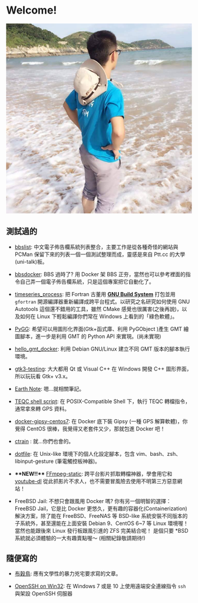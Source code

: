 # Welcome!

<img src="images/photo.jpg" alt="I don't know what it is" height="50%"/>

## 測試過的

* [bbslist](https://bbslist.github.io): 中文電子佈告欄系統列表整合，主要工作是從各種奇怪的網站與 PCMan 保留下來的列表一個一個測試整理而成，靈感是來自 Ptt.cc 的大學(uni-talk)板。

* [bbsdocker](https://github.com/bbsdocker): BBS 過時了? 用 Docker 架 BBS 正夯，當然也可以參考裡面的指令自己弄一個電子佈告欄系統，只是這個專案把它自動化了。

* [timeseries_process](https://github.com/sean0921/timeseries_process): 把 Fortran 古董用 [**GNU Build System**](https://en.wikipedia.org/wiki/GNU_Build_System) 打包並用 `gfortran` 開源編譯器重新編譯成跨平台程式。以研究之名研究如何使用 GNU Autotools 這個還不錯用的工具，雖然 CMake 感覺也很厲害(之後再說)，以及如何在 Linux 下輕鬆編譯你們常在 Windows 上看到的「綠色軟體」。

* [PyGG](https://github.com/sean0921/PyGG): 希望可以用圖形化界面(Gtk+函式庫、利用 PyGObject )產生 GMT 繪圖腳本，進一步是利用 GMT 的 Python API 來實現。(尚未實現)

* [hello_gmt_docker](https://github.com/sean0921/hello_gmt_docker): 利用 Debian GNU/Linux 建立不同 GMT 版本的腳本執行環境。

* [gtk3-testing](https://github.com/sean0921/gtk3-testing): 大大都用 Qt 或 Visual C++ 在 Windows 開發 C++ 圖形界面，所以玩玩看 Gtk+ v3.x。

* [Earth Note](https://earthnote.github.io): 嗯...就相關筆記。

* [TEQC shell script](https://github.com/sean0921/teqc_sh_script): 在 POSIX-Compatible Shell 下，執行 TEQC 轉檔指令，通常拿來轉 GPS 資料。

* [docker-gipsy-centos7](https://github.com/sean0921/docker-gipsy-centos7): 在 Docker 底下裝 Gipsy (一種 GPS 解算軟體)，你覺得 CentOS 很棒，我覺得又老套件又少，那就包進 Docker 吧！

* [ctrain](https://github.com/sean0921/ctrain) : 就...你們也會的。

* [dotfile](https://github.com/sean0921/dotfile): 在 Unix-like 環境下的個人化設定腳本，包含 vim、bash、zsh、libinput-gesture (筆電觸控板神器)。

* **\*\*NEW!!\*\*** [FFmpeg-static](http://myweb.ncku.edu.tw/~c44046040/ffmpeg-static/): 跨平台影片抓取轉檔神器，學會用它和 [youtube-dl](https://yt-dl.org) 從此抓影片不求人，也不需要冒風險去使用不明第三方惡意網站！

* FreeBSD Jail: 不想只會跟風用 Docker 嗎? 你有另一個明智的選擇：FreeBSD Jail，它是比 Docker 更悠久，更有趣的容器化(Containerization)解決方案，除了能在 FreeBSD、FreeNAS 等 BSD-like 系統安裝不同版本的子系統外，甚至還能在上面安裝 Debian 9、CentOS 6~7 等 Linux 環境喔！ 當然也能跟後來 Linux 發行板跟風引進的 ZFS 完美結合呢！ 是個只要 \*BSD 系統就必須體驗的一大有趣賣點喔～ (相關紀錄敬請期待!)

## 隨便寫的

* [布穀鳥](articles/cuckoo): 應有文學性的暴力兇宅要求寫的文章。

* [OpenSSH on Win32](articles/openssh_win32.md): 在 Windows 7 或是 10 上使用遠端安全連線指令 `ssh` 與架設 OpenSSH 伺服器
